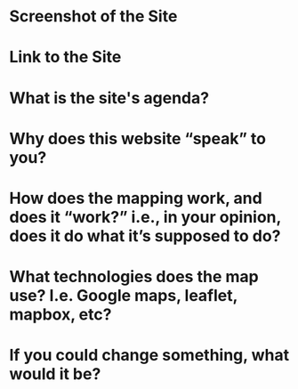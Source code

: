 # Screenshot of the Site

# Link to the Site

# What is the site's agenda?

# Why does this website “speak” to you?

# How does the mapping work, and does it “work?” i.e., in your opinion, does it do what it’s supposed to do?

# What technologies does the map use? I.e. Google maps, leaflet, mapbox, etc?

# If you could change something, what would it be?
